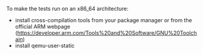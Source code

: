 To make the tests run on an x86_64 architecture:

- install cross-compilation tools from your package manager or from the official ARM webpage (https://developer.arm.com/Tools%20and%20Software/GNU%20Toolchain)
- install qemu-user-static

